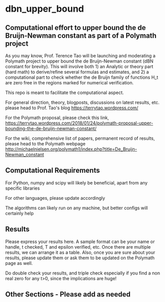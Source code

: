 # dbn_upper_bound
Computational effort to upper bound the de Bruijn-Newman constant as part of a Polymath project
-----------------------------------------------------------------------------------------------

As you may know, Prof. Terence Tao will be launching and moderating a Polymath project to upper bound the de Bruijn-Newman constant (dBN constant for brevity). This will involve both 1) an Analytic or theory part (hard math) to derive/refine several formulas and estimates, and 2) a computational part to check whether the de Bruijn family of functions H_t are zero free in the regions marked for numerical verification.

This repo is meant to facilitate the computational aspect.

For general direction, theory, blogposts, discussions on latest results, etc. please head to Prof. Tao's blog
https://terrytao.wordpress.com/


For the Polymath proposal, please check this link,
https://terrytao.wordpress.com/2018/01/24/polymath-proposal-upper-bounding-the-de-bruijn-newman-constant/


For the wiki, comprehensive list of papers, permanent record of results, please head to the Polymath webpage
http://michaelnielsen.org/polymath1/index.php?title=De_Bruijn-Newman_constant


Computational Requirements
--------------------------------------------------------------------------------------------
For Python, numpy and scipy will likely be beneficial, apart from any specific libraries

For other languages, please update accordingly

The algorithms can likely run on any machine, but better configs will certainly help

Results
---------------------------------------------------------------------------------------------
Please express your results here. A sample format can be your name or handle, t checked, T and epsilon verified, etc. Once there are multiple results, we can arrange it as a table. Also, once you are sure about your results, please update them or ask them to be updated on the Polymath page as well.

Do double check your results, and triple check especially if you find a non real zero for any t>0, since the implications are huge! 


Other Sections - Please add as needed
---------------------------------------------------------------------------------------------

